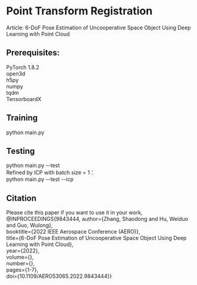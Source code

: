 # Point Transform Registration
Article: 6-DoF Pose Estimation of Uncooperative Space Object Using Deep Learning with Point Cloud

## Prerequisites:
PyTorch 1.8.2  
open3d  
h5py  
numpy  
tqdm  
TensorboardX  

## Training
python main.py

## Testing
python main.py --test  
Refined by ICP with batch size = 1：    
python main.py --test --icp  

## Citation
Please cite this paper if you want to use it in your work,  
@INPROCEEDINGS{9843444,  author={Zhang, Shaodong and Hu, Weiduo and Guo, Wulong},     
booktitle={2022 IEEE Aerospace Conference (AERO)},   
title={6-DoF Pose Estimation of Uncooperative Space Object Using Deep Learning with Point Cloud},   
year={2022},  
volume={},  
number={},  
pages={1-7},  
doi={10.1109/AERO53065.2022.9843444}}
